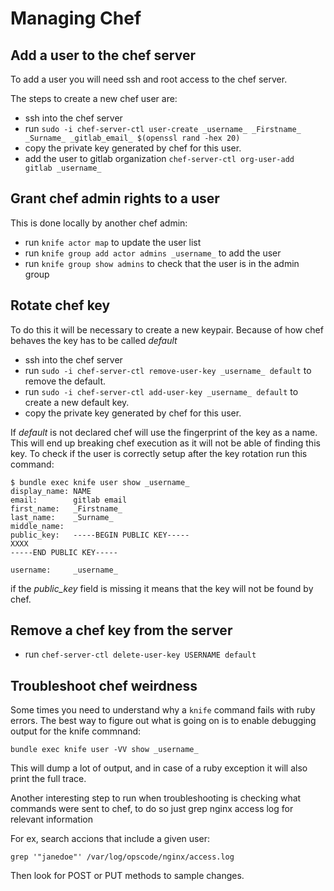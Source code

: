 # Managing Chef

## Add a user to the chef server

To add a user you will need ssh and root access to the chef server.

The steps to create a new chef user are:

* ssh into the chef server
* run `sudo -i chef-server-ctl user-create _username_ _Firstname_ _Surname_ _gitlab_email_ $(openssl rand -hex 20)`
* copy the private key generated by chef for this user.
* add the user to gitlab organization `chef-server-ctl org-user-add gitlab _username_`

## Grant chef admin rights to a user

This is done locally by another chef admin:

* run `knife actor map` to update the user list
* run `knife group add actor admins _username_` to add the user
* run `knife group show admins` to check that the user is in the admin group

## Rotate chef key

To do this it will be necessary to create a new keypair. Because of how chef behaves the key has to be called _default_

* ssh into the chef server
* run `sudo -i chef-server-ctl remove-user-key _username_ default` to remove the default.
* run `sudo -i chef-server-ctl add-user-key _username_ default` to create a new default key.
* copy the private key generated by chef for this user.

If _default_ is not declared chef will use the fingerprint of the key as a name.
This will end up breaking chef execution as it will not be able of finding this key.
To check if the user is correctly setup after the key rotation run this command:
```
$ bundle exec knife user show _username_
display_name: NAME
email:        gitlab email
first_name:   _Firstname_
last_name:    _Surname_
middle_name:
public_key:   -----BEGIN PUBLIC KEY-----
XXXX
-----END PUBLIC KEY-----

username:     _username_
```

if the _public\_key_ field is missing it means that the key will not be found by chef.

## Remove a chef key from the server

* run `chef-server-ctl delete-user-key USERNAME default`

## Troubleshoot chef weirdness

Some times you need to understand why a `knife` command fails with ruby errors.
The best way to figure out what is going on is to enable debugging output for the knife commnand:

`bundle exec knife user -VV show _username_`

This will dump a lot of output, and in case of a ruby exception it will also print the full trace.

Another interesting step to run when troubleshooting is checking what commands were sent to chef, to do so just grep nginx access log for relevant information

For ex, search accions that include a given user:
```
grep '"janedoe"' /var/log/opscode/nginx/access.log
```

Then look for POST or PUT methods to sample changes.
